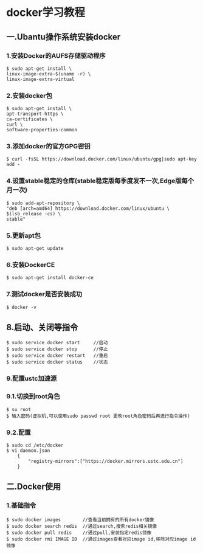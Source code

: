# docker学习教程

## 一.Ubantu操作系统安装docker
### 1.安装Docker的AUFS存储驱动程序
    $ sudo apt-get install \
    linux-image-extra-$(uname -r) \
    linux-image-extra-virtual
    
### 2.安装docker包
    $ sudo apt-get install \
    apt-transport-https \
    ca-certificates \
    curl \
    software-properties-common
    
### 3.添加docker的官方GPG密钥
    $ curl -fsSL https://download.docker.com/linux/ubuntu/gpg|sudo apt-key add -

### 4.设置stable稳定的仓库(stable稳定版每季度发不一次,Edge版每个月一次)
    $ sudo add-apt-repository \
    "deb [arch=amd64] https://download.docker.com/linux/ubuntu \
    $(lsb_release -cs) \
    stable"

### 5.更新apt包
    $ sudo apt-get update

### 6.安装DockerCE
    $ sudo apt-get install docker-ce

### 7.测试docker是否安装成功
    $ docker -v

## 8.启动、关闭等指令
    $ sudo service docker start     //启动
    $ sudo service docker stop      //停止
    $ sudo service docker restart   //重启
    $ sudo service docker status    //状态
    
### 9.配置ustc加速源
### 9.1.切换到root角色
    $ su root
    $ 输入密码(虚拟机,可以使用sudo passwd root 更改root角色密码后再进行指令操作)
### 9.2.配置
    $ sudo cd /etc/docker
    $ vi daemon.json
        {
            "registry-mirrors":["https://docker.mirrors.ustc.edu.cn"]
        }

## 二.Docker使用
### 1.基础指令
    $ sudo docker images        //查看当前拥有的所有docker镜像
    $ sudo docker search redis  //通过search,搜索redis相关镜像
    $ sudo docker pull redis    //通过pull,安装指定redis镜像
    $ sudo docker rmi IMAGE ID  //通过images查看对应image id,移除对应image id镜像
    
